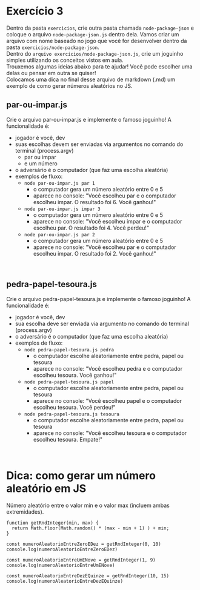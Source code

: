 # Exercício 3
Dentro da pasta ```exercicios```, crie outra pasta chamada ```node-package-json``` e coloque o arquivo ```node-package-json.js``` dentro dela. Vamos criar um arquivo com nome baseado no jogo que você for desenvolver dentro da pasta ```exercicios/node-package-json```.<br>
Dentro do ```arquivo exercicios/node-package-json.js```, crie um joguinho simples utilizando os conceitos vistos em aula.<br>
Trouxemos algumas ideias abaixo para te ajudar! Você pode escolher uma delas ou pensar em outra se quiser!<br>
Colocamos uma dica no final desse arquivo de markdown (.md) um exemplo de como gerar números aleatórios no JS.
<br>

## par-ou-impar.js
Crie o arquivo par-ou-impar.js e implemente o famoso joguinho!
A funcionalidade é:
- jogador é você, dev
- suas escolhas devem ser enviadas via argumentos no comando do terminal (process.argv)
    - par ou impar
    - e um número
- o adversário é o computador (que faz uma escolha aleatória)
- exemplos de fluxo:
    - ```node par-ou-impar.js par 1```
        - o computador gera um número aleatório entre 0 e 5
        - aparece no console: "Você escolheu par e o computador escolheu impar. O resultado foi 6. Você ganhou!"
    - ```node par-ou-impar.js impar 3```
        - o computador gera um número aleatório entre 0 e 5
        - aparece no console: "Você escolheu impar e o computador escolheu par. O resultado foi 4. Você perdeu!"
    - ```node par-ou-impar.js par 2```
        - o computador gera um número aleatório entre 0 e 5
        - aparece no console: "Você escolheu par e o computador escolheu impar. O resultado foi 2. Você ganhou!"

<br>

## pedra-papel-tesoura.js
Crie o arquivo pedra-papel-tesoura.js e implemente o famoso joguinho!
A funcionalidade é:
- jogador é você, dev
- sua escolha deve ser enviada via argumento no comando do terminal (process.argv)
- o adversário é o computador (que faz uma escolha aleatória)
- exemplos de fluxo:
    - ```node pedra-papel-tesoura.js pedra```
        - o computador escolhe aleatoriamente entre pedra, papel ou tesoura
        - aparece no console: "Você escolheu pedra e o computador escolheu tesoura. Você ganhou!"
    - ```node pedra-papel-tesoura.js papel```
        - o computador escolhe aleatoriamente entre pedra, papel ou tesoura
        - aparece no console: "Você escolheu papel e o computador escolheu tesoura. Você perdeu!"
    - ```node pedra-papel-tesoura.js tesoura```
        - o computador escolhe aleatoriamente entre pedra, papel ou tesoura
        - aparece no console: "Você escolheu tesoura e o computador escolheu tesoura. Empate!"

<br>

# Dica: como gerar um número aleatório em JS
Número aleatório entre o valor min e o valor max (incluem ambas extremidades).
```
function getRndInteger(min, max) {
  return Math.floor(Math.random() * (max - min + 1) ) + min;
}

const numeroAleatorioEntreZeroEDez = getRndInteger(0, 10)
console.log(numeroAleatorioEntreZeroEDez)

const numeroAleatorioEntreUmENove = getRndInteger(1, 9)
console.log(numeroAleatorioEntreUmENove)

const numeroAleatorioEntreDezEQuinze = getRndInteger(10, 15)
console.log(numeroAleatorioEntreDezEQuinze)
```
